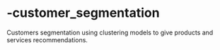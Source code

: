 # -customer_segmentation
Customers segmentation using clustering models to give products and services recommendations.
